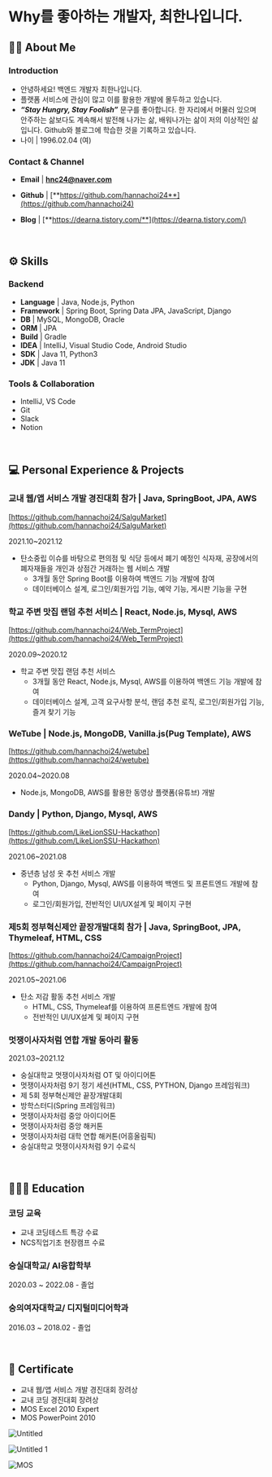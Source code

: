 # Why를 좋아하는 개발자, 최한나입니다.

## **💁‍♀️** About Me


### Introduction

- 안녕하세요! 백엔드 개발자 최한나입니다.
- 플랫폼 서비스에 관심이 많고 이를 활용한 개발에 몰두하고 있습니다.
- ***“Stay Hungry, Stay Foolish”***  문구를 좋아합니다. 
한 자리에서 머물러 있으며 안주하는 삶보다도 계속해서 발전해 나가는 삶, 배워나가는 삶이 저의 이상적인 삶입니다. Github와 블로그에 학습한 것을 기록하고 있습니다.
- 나이 | 1996.02.04 (여)

### Contact & Channel

- **Email** | **hnc24@naver.com**



- **Github** | [**https://github.com/hannachoi24**](https://github.com/hannachoi24)
- **Blog** | [**https://dearna.tistory.com/**](https://dearna.tistory.com/)

<br>

## ⚙️ Skills



### Backend

- **Language** | Java, Node.js, Python
- **Framework** | Spring Boot, Spring Data JPA, JavaScript, Django
- **DB** | MySQL, MongoDB, Oracle
- **ORM** | JPA
- **Build** | Gradle
- **IDEA** | IntelliJ, Visual Studio Code, Android Studio
- **SDK** | Java 11, Python3
- **JDK** | Java 11

### Tools & Collaboration

- IntelliJ, VS Code
- Git
- Slack
- Notion

<br>

## 💻 Personal Experience & Projects



### 교내 웹/앱 서비스 개발 경진대회 참가 | Java, SpringBoot, JPA, AWS
[https://github.com/hannachoi24/SalguMarket](https://github.com/hannachoi24/SalguMarket)

2021.10~2021.12

- 탄소중립 이슈를 바탕으로  편의점 및 식당 등에서 폐기 예정인 식자재, 공장에서의 폐자재들을 개인과 상점간 거래하는 웹 서비스 개발
    - 3개월 동안 Spring Boot를 이용하여 백엔드 기능 개발에 참여
    - 데이터베이스 설계, 로그인/회원가입 기능, 예약 기능, 게시판 기능을 구현
    

### 학교 주변 맛집 랜덤 추천 서비스  | React, Node.js, Mysql, AWS
[https://github.com/hannachoi24/Web_TermProject](https://github.com/hannachoi24/Web_TermProject)

2020.09~2020.12

- 학교 주변 맛집 랜덤 추천 서비스
  - 3개월 동안 React, Node.js, Mysql, AWS를 이용하여 백엔드 기능 개발에 참여
  - 데이터베이스 설계, 고객 요구사항 분석, 랜덤 추천 로직, 로그인/회원가입 기능, 즐겨 찾기 기능


### WeTube | Node.js, MongoDB, Vanilla.js(Pug Template), AWS
[https://github.com/hannachoi24/wetube](https://github.com/hannachoi24/wetube)

2020.04~2020.08
- Node.js, MongoDB, AWS를 활용한 동영상 플랫폼(유튜브) 개발


### Dandy | Python, Django, Mysql, AWS
[https://github.com/LikeLionSSU-Hackathon](https://github.com/LikeLionSSU-Hackathon)

2021.06~2021.08
- 중년층 남성 옷 추천 서비스 개발
    - Python, Django, Mysql, AWS를 이용하여 백엔드 및 프론트엔드 개발에 참여
    - 로그인/회원가입, 전반적인 UI/UX설계 및 페이지 구현 
   

### 제5회 정부혁신제안 끝장개발대회 참가 | Java, SpringBoot, JPA, Thymeleaf, HTML, CSS
[https://github.com/hannachoi24/CampaignProject](https://github.com/hannachoi24/CampaignProject)

2021.05~2021.06

- 탄소 저감 활동 추천 서비스 개발
    - HTML, CSS, Thymeleaf를 이용하여 프론트엔드 개발에 참여
    - 전반적인 UI/UX설계 및 페이지 구현
    
    
### 멋쟁이사자처럼 연합 개발 동아리 활동

2021.03~2021.12

- 숭실대학교 멋쟁이사자처럼 OT 및 아이디어톤
- 멋쟁이사자처럼 9기 정기 세션(HTML, CSS, PYTHON, Django 프레임워크)
- 제 5회 정부혁신제안 끝장개발대회
- 방학스터디(Spring 프레임워크)
- 멋쟁이사자처럼 중앙 아이디어톤
- 멋쟁이사자처럼 중앙 해커톤
- 멋쟁이사자처럼 대학 연합 해커톤(어흥올림픽)
- 숭실대학교 멋쟁이사자처럼 9기 수료식

<br>

## 👨🏻‍🎓 Education

### 코딩 교육

- 교내 코딩테스트 특강 수료
- NCS직업기초 현장캠프 수료

### 숭실대학교/ AI융합학부

2020.03 ~ 2022.08 - 졸업


### 숭의여자대학교/ 디지털미디어학과

2016.03 ~ 2018.02 - 졸업

<br>

## 🏅 Certificate

- 교내 웹/앱 서비스 개발 경진대회 장려상
- 교내 코딩 경진대회 장려상
- MOS Excel 2010 Expert
- MOS PowerPoint 2010

![Untitled](https://user-images.githubusercontent.com/66726731/233141211-a7cb9c11-16a2-4308-829f-0e481d24597c.png)

![Untitled 1](https://user-images.githubusercontent.com/66726731/233141282-062330c2-5ed3-4af8-8b8f-f1e57ecf3469.png)

![MOS](https://user-images.githubusercontent.com/66726731/233157456-71a180e5-2102-431d-bf3a-f84d391617f4.jpg)
